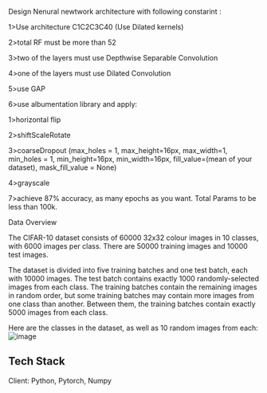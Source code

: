 Design Nenural newtwork architecture with following constarint :


1>Use architecture  C1C2C3C40 (Use Dilated kernels)

2>total RF must be more than 52

3>two of the layers must use Depthwise Separable Convolution

4>one of the layers must use Dilated Convolution

5>use GAP 

6>use albumentation library and apply:

  1>horizontal flip

  2>shiftScaleRotate 

  3>coarseDropout (max_holes = 1, max_height=16px, max_width=1, min_holes = 1, min_height=16px, min_width=16px, fill_value=(mean of your dataset), mask_fill_value = None)
  
  4>grayscale

7>achieve 87% accuracy, as many epochs as you want. Total Params to be less than 100k.

Data Overview

The CIFAR-10 dataset consists of 60000 32x32 colour images in 10 classes, with 6000 images per class. There are 50000 training images and 10000 test images.

The dataset is divided into five training batches and one test batch, each with 10000 images. The test batch contains exactly 1000 randomly-selected images from each class. The training batches contain the remaining images in random order, but some training batches may contain more images from one class than another. Between them, the training batches contain exactly 5000 images from each class.

Here are the classes in the dataset, as well as 10 random images from each:
![image](https://user-images.githubusercontent.com/70502759/141685396-db03c9d6-fe2b-48cd-8429-2440bb1bcaf2.png)


## Tech Stack

Client: Python, Pytorch, Numpy

  
